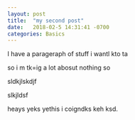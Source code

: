 ```yaml
---
layout: post
title:  "my second post"
date:   2018-02-5 14:31:41 -0700
categories: Basics
---
```



I have a parageraph of stuff i wantl kto ta

so i m tk=ig a lot abosut nothing so 

sldkjlskdjf

slkjldsf



heays  yeks yethis i coigndks keh ksd.